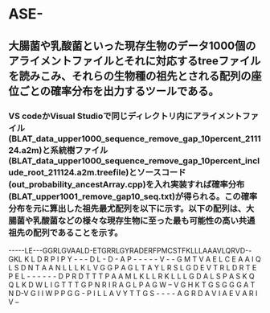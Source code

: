 # ASE-
## 大腸菌や乳酸菌といった現存生物のデータ1000個のアライメントファイルとそれに対応するtreeファイルを読みこみ、それらの生物種の祖先とされる配列の座位ごとの確率分布を出力するツールである。
### VS codeかVisual Studioで同じディレクトリ内にアライメントファイル(BLAT_data_upper1000_sequence_remove_gap_10percent_211124.a2m)と系統樹ファイル(BLAT_data_upper1000_sequence_remove_gap_10percent_include_root_211124.a2m.treefile)とソースコード(out_probability_ancestArray.cpp)を入れ実装すれば確率分布(BLAT_upper1001_remove_gap10_seq.txt)が得られる。この確率分布を元に算出した祖先最尤配列を以下に示す。以下の配列は、大腸菌や乳酸菌などの様々な現存生物に至った最も可能性の高い共通祖先の配列であることを示す。

-----LE---GGRLGVAALD-ETGRRLGYRADERFPMCSTFKLLLAAAVLQRVD--GKL K L D R P I P Y - - - D L - D - A P - - - - - V - - G M T V A E L C E A A I Q L S D N T A A N L L L K L V G G P A G L T A Y L R S L G D E V T R L D R T E P E L - - - - - - D P R D T T T P A A M L K L L R K L L L G D A L S P A S K Q Q L K D W L I G T T T G P N R I R A G L P A G W – V G H K T G S G G G A T N D-V G I I W P P G G - P I L L A V Y T T G S - - - - A G R D A V I A E V A R I V – 
